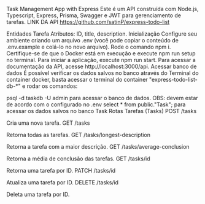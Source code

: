 Task Management App with Express
Este é um API construída com Node.js, Typescript, Express, Prisma, Swagger e JWT para gerenciamento de tarefas.
LINK DA API https://github.com/satinP/express-todo-list

Entidades
Tarefa
Atributos: ID, title, description.
Inicialização
Configure seu ambiente criando um arquivo .env (você pode copiar o conteúdo de .env.example e colá-lo no novo arquivo).
Rode o comando npm i.
Certifique-se de que o Docker está em execução e execute npm run setup no terminal.
Para iniciar a aplicação, execute npm run start.
Para acessar a documentação da API, acesse http://localhost:3000/api.
Acessar banco de dados
É possível verificar os dados salvos no banco através do Terminal do container docker, basta acessar o terminal do container "express-todo-list-db-*" e rodar os comandos:

psql -d taskdb -U admin para acessar o banco de dados. OBS: devem estar de acordo com o configurado no .env
select * from public."Task"; para acessar os dados salvos no banco Task
Rotas
Tarefas (Tasks)
POST /tasks

Cria uma nova tarefa.
GET /tasks

Retorna todas as tarefas.
GET /tasks/longest-description

Retorna a tarefa com a maior descrição.
GET /tasks/average-conclusion

Retorna a média de conclusão das tarefas.
GET /tasks/id

Retorna uma tarefa por ID.
PATCH /tasks/id

Atualiza uma tarefa por ID.
DELETE /tasks/id

Deleta uma tarefa por ID.